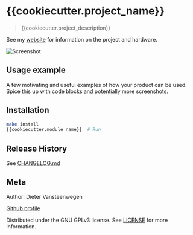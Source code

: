 # {{cookiecutter.project_name}}

> {{cookiecutter.project_description}}

See my [website](boxfish.be) for information on the project and hardware.

![Screenshot](/assets/images/screenshot.png)

## Usage example

A few motivating and useful examples of how your product can be used. Spice this up with code blocks and potentially more screenshots.

## Installation

```sh
make install
{{cookiecutter.module_name}}  # Run
```

## Release History

See [CHANGELOG.md](https://github.com/dietervansteenwegen/{{cookiecutter.repo_bare}}/blob/master/CHANGELOG.md)

## Meta

Author: Dieter Vansteenwegen

[Github profile](https://github.com/dietervansteenwegen/)

Distributed under the GNU GPLv3 license. See [LICENSE](LICENSE) for more information.
